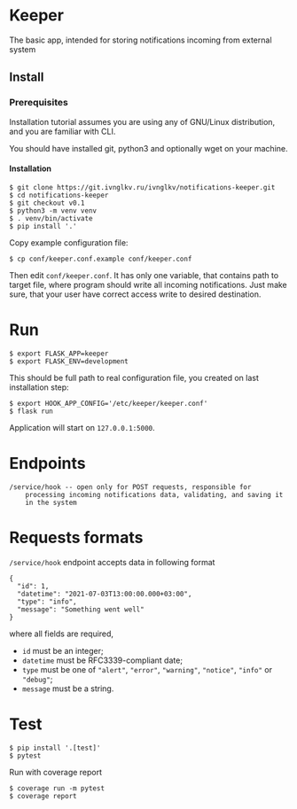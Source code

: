 # Keeper
The basic app, intended for storing notifications incoming from external system

## Install
### Prerequisites
Installation tutorial assumes you are using any of GNU/Linux distribution,
and you are familiar with CLI.

You should have installed git, python3 and optionally wget on your machine.

#### Installation
```
$ git clone https://git.ivnglkv.ru/ivnglkv/notifications-keeper.git
$ cd notifications-keeper
$ git checkout v0.1
$ python3 -m venv venv
$ . venv/bin/activate
$ pip install '.'
```

Copy example configuration file:

```
$ cp conf/keeper.conf.example conf/keeper.conf
```

Then edit `conf/keeper.conf`. It has only one variable, that contains path
to target file, where program should write all incoming notifications.
Just make sure, that your user have correct access write to desired destination.

# Run
```
$ export FLASK_APP=keeper
$ export FLASK_ENV=development
```
This should be full path to real configuration file, you created
on last installation step:
```
$ export HOOK_APP_CONFIG='/etc/keeper/keeper.conf'
$ flask run
```

Application will start on `127.0.0.1:5000`.

# Endpoints
```
/service/hook -- open only for POST requests, responsible for
    processing incoming notifications data, validating, and saving it
    in the system
```

# Requests formats
`/service/hook` endpoint accepts data in following format
```
{
  "id": 1,
  "datetime": "2021-07-03T13:00:00.000+03:00",
  "type": "info",
  "message": "Something went well"
}
```
where all fields are required,
 - `id` must be an integer;
 - `datetime` must be RFC3339-compliant date;
 - `type` must be one of `"alert"`, `"error"`, `"warning"`, `"notice"`, `"info"` or `"debug"`;
 - `message` must be a string.

# Test

```
$ pip install '.[test]'
$ pytest
```

Run with coverage report

```
$ coverage run -m pytest
$ coverage report
```
